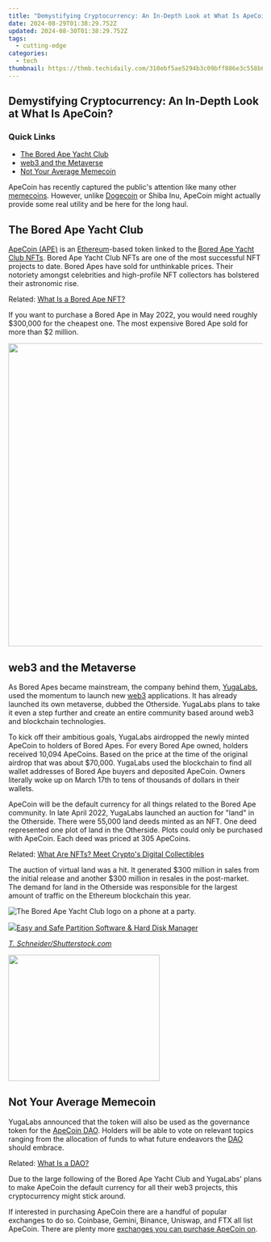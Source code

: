 ```yaml
---
title: "Demystifying Cryptocurrency: An In-Depth Look at What Is ApeCoin?"
date: 2024-08-29T01:38:29.752Z
updated: 2024-08-30T01:38:29.752Z
tags:
  - cutting-edge
categories:
  - tech
thumbnail: https://thmb.techidaily.com/310ebf5ae5294b3c09bff886e3c558b63079bc0b815690abddeb6c6ade1d7933.JPG
---
```


## Demystifying Cryptocurrency: An In-Depth Look at What Is ApeCoin?

### Quick Links

* [The Bored Ape Yacht Club](https://extra-lessons.techidaily.com/fresh-talent-and-stunts-in-skating-highlights/)
* [web3 and the Metaverse](https://snapchat-videos.techidaily.com/updated-easy-to-follow-setting-up-snapchat-on-a-mac-for-2024/)
* [Not Your Average Memecoin](https://video-capture.techidaily.com/2024-approved-integration-into-google-meet-participants/)

 ApeCoin has recently captured the public's attention like many other [memecoins](https://snapchat-videos.techidaily.com/effortless-animated-addition-how-to-send-and-share-gifs-on-snapchat-for-2024/). However, unlike [Dogecoin](https://ai-video-apps.techidaily.com/updated-in-2024-unleash-your-creativity-best-free-video-fx-apps-for-ios-and-android/) or Shiba Inu, ApeCoin might actually provide some real utility and be here for the long haul.

##  The Bored Ape Yacht Club

[ApeCoin (APE)](https://apecoin.com/about) is an [Ethereum](https://extra-information.techidaily.com/in-2024-automated-opener-your-srt-files-windows-and-mac/)\-based token linked to the [Bored Ape Yacht Club NFTs](https://program-issues.techidaily.com/step-by-step-solution-for-discord-packet-transmission-problems/). Bored Ape Yacht Club NFTs are one of the most successful NFT projects to date. Bored Apes have sold for unthinkable prices. Their notoriety amongst celebrities and high-profile NFT collectors has bolstered their astronomic rise.

Related: [What Is a Bored Ape NFT?](https://program-issues.techidaily.com/step-by-step-solution-for-discord-packet-transmission-problems/) 

 If you want to purchase a Bored Ape in May 2022, you would need roughly $300,000 for the cheapest one. The most expensive Bored Ape sold for more than $2 million.

<!-- affiliate ads begin -->
<a href="https://appsumo.8odi.net/c/5597632/2082526/7443" target="_top" id="2082526"><img src="//a.impactradius-go.com/display-ad/7443-2082526" border="0" alt="" width="1200" height="600"/></a><img height="0" width="0" src="https://appsumo.8odi.net/i/5597632/2082526/7443" style="position:absolute;visibility:hidden;" border="0" />
<!-- affiliate ads end -->
##  web3 and the Metaverse

 As Bored Apes became mainstream, the company behind them, [YugaLabs](https://www.yuga.com/), used the momentum to launch new [web3](https://facebook-video-content.techidaily.com/updated-stop-video-buffering-during-streaming/) applications. It has already launched its own metaverse, dubbed the Otherside. YugaLabs plans to take it even a step further and create an entire community based around web3 and blockchain technologies.

 To kick off their ambitious goals, YugaLabs airdropped the newly minted ApeCoin to holders of Bored Apes. For every Bored Ape owned, holders received 10,094 ApeCoins. Based on the price at the time of the original airdrop that was about $70,000\. YugaLabs used the blockchain to find all wallet addresses of Bored Ape buyers and deposited ApeCoin. Owners literally woke up on March 17th to tens of thousands of dollars in their wallets.

 ApeCoin will be the default currency for all things related to the Bored Ape community. In late April 2022, YugaLabs launched an auction for "land" in the Otherside. There were 55,000 land deeds minted as an NFT. One deed represented one plot of land in the Otherside. Plots could only be purchased with ApeCoin. Each deed was priced at 305 ApeCoins.

Related: [What Are NFTs? Meet Crypto's Digital Collectibles](https://sound-tweaking.techidaily.com/updated-2024-approved-mastering-echo-effects-implementing-reverb-in-digital-sound-environments-windows-edition/) 

 The auction of virtual land was a hit. It generated $300 million in sales from the initial release and another $300 million in resales in the post-market. The demand for land in the Otherside was responsible for the largest amount of traffic on the Ethereum blockchain this year.

![The Bored Ape Yacht Club logo on a phone at a party.](https://static1.howtogeekimages.com/wordpress/wp-content/uploads/2022/05/shutterstock_2144108693.png) 

<!-- affiliate ads begin -->
<a href="https://secure.2checkout.com/order/checkout.php?PRODS=22741618&QTY=1&AFFILIATE=108875&CART=1"><img src="https://www.diskpart.com/resource/images/index/dp-index-img-banner-people@2x.png" border="0">Easy and Safe Partition Software & Hard Disk Manager</a>
<!-- affiliate ads end -->
_[T. Schneider/Shutterstock.com](https://www.shutterstock.com/image-photo/stuttgart-germany-03292022-cellphone-logo-bored-2144108693)_

<!-- affiliate ads begin -->
<a href="https://dhgate.sjv.io/c/5597632/1678785/12108" target="_top" id="1678785"><img src="//a.impactradius-go.com/display-ad/12108-1678785" border="0" alt="" width="300" height="250"/></a>
<!-- affiliate ads end -->
##  Not Your Average Memecoin

 YugaLabs announced that the token will also be used as the governance token for the [ApeCoin DAO](https://apecoin.com/governance). Holders will be able to vote on relevant topics ranging from the allocation of funds to what future endeavors the [DAO](https://pokemon-go-android.techidaily.com/how-do-you-get-sun-stone-evolutions-in-pokemon-for-realme-11-5g-drfone-by-drfone-virtual-android/) should embrace.

Related: [What Is a DAO?](https://pokemon-go-android.techidaily.com/how-do-you-get-sun-stone-evolutions-in-pokemon-for-realme-11-5g-drfone-by-drfone-virtual-android/) 

 Due to the large following of the Bored Ape Yacht Club and YugaLabs' plans to make ApeCoin the default currency for all their web3 projects, this cryptocurrency might stick around.

 If interested in purchasing ApeCoin there are a handful of popular exchanges to do so. Coinbase, Gemini, Binance, Uniswap, and FTX all list ApeCoin. There are plenty more [exchanges you can purchase ApeCoin on](https://apecoin.com/exchanges).

<ins class="adsbygoogle"
     style="display:block"
     data-ad-format="autorelaxed"
     data-ad-client="ca-pub-7571918770474297"
     data-ad-slot="1223367746"></ins>



<ins class="adsbygoogle"
     style="display:block"
     data-ad-client="ca-pub-7571918770474297"
     data-ad-slot="8358498916"
     data-ad-format="auto"
     data-full-width-responsive="true"></ins>


